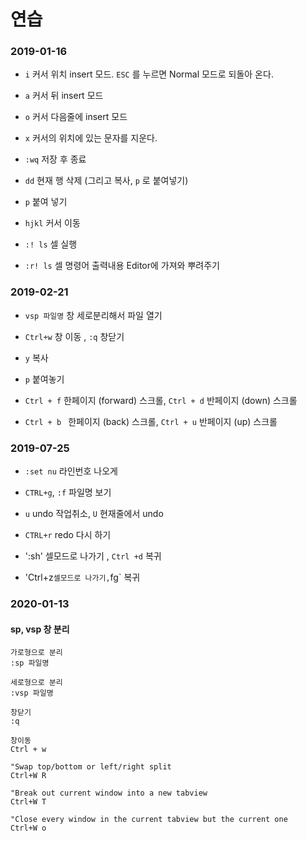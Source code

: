 # 연습

### 2019-01-16

- `i` 커서 위치 insert 모드. `ESC` 를 누르면 Normal 모드로 되돌아 온다.

- `a` 커서 뒤 insert 모드

- `o` 커서 다음줄에 insert 모드

- `x` 커서의 위치에 있는 문자를 지운다.

- `:wq` 저장 후 종료

- `dd` 현재 행 삭제 (그리고 복사, `p` 로 붙여넣기)

- `p` 붙여 넣기

- `hjkl` 커서 이동

- `:! ls` 셀 실행

- `:r! ls` 셀 명령어 출력내용 Editor에 가져와 뿌려주기

### 2019-02-21

- `vsp 파일명` 창 세로분리해서 파일 열기

- `Ctrl+w` 창 이동 , `:q` 창닫기

- `y` 복사

- `p` 붙여놓기

- `Ctrl + f` 한페이지 (forward) 스크롤,  `Ctrl + d` 반페이지 (down) 스크롤

- `Ctrl + b ` 한페이지 (back) 스크롤, `Ctrl + u` 반페이지 (up) 스크롤

### 2019-07-25
- `:set nu` 라인번호 나오게

- `CTRL+g`, `:f` 파일명 보기

- `u` undo 작업취소, `U` 현재줄에서 undo

- `CTRL+r` redo 다시 하기

- ':sh' 셀모드로 나가기 , `Ctrl +d` 복귀

- 'Ctrl+z` 셀모드로 나가기, `fg` 복귀

### 2020-01-13

#### sp, vsp 창 분리
```
가로형으로 분리
:sp 파일명

세로형으로 분리
:vsp 파일명

창닫기
:q

창이동
Ctrl + w

"Swap top/bottom or left/right split
Ctrl+W R

"Break out current window into a new tabview
Ctrl+W T

"Close every window in the current tabview but the current one
Ctrl+W o
```